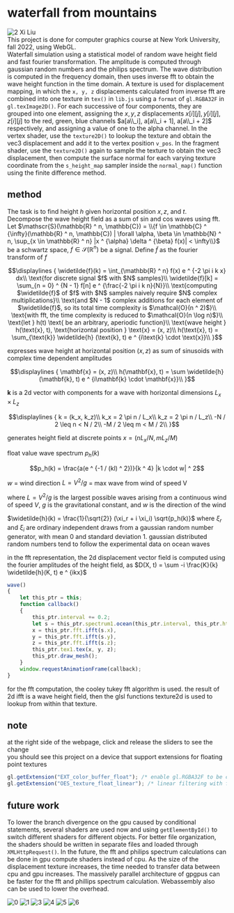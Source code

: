 # waterfall from mountains
![2](a/image/2.png)
Xi Liu<br>
This project is done for computer graphics course at New York University, fall 2022, using WebGL.<br>
Waterfall simulation using a statistical model of random wave height field and fast fourier transformation. The amplitude is computed through gaussian random numbers and the philips spectrum. The wave distribution is computed in the frequency domain, then uses inverse fft to obtain the wave height function in the time domain. A texture is used for displacement mapping, in which the ```x, y, z``` displacements calculated from inverse fft are combined into one texture in ```tex()``` in ```lib.js``` using a ```format``` of ```gl.RGBA32F``` in ```gl.texImage2D()```. For each successive of four components, they are grouped into one element, assigning the $x, y, z$ displacements $x[i][j], y[i][j], z[i][j]$ to the red, green, blue channels $a[a\\_i], a[a\\_i + 1], a[a\\_i + 2]$ respectively, and assigning a value of one to the alpha channel. In the vertex shader, use the ```texture2D()``` to lookup the texture and obtain the vec3 displacement and add it to the vertex position ```v_pos```. In the fragment shader, use the ```texture2D()``` again to sample the texture to obtain the vec3 displacement, then compute the surface normal for each varying texture coordinate from the ```s_height_map``` sampler inside the ```normal_map()``` function using the finite difference method.

## method
The task is to find height $h$ given horizontal position $x, z$, and $t$.<br>
Decompose the wave height field as a sum of sin and cos waves using fft.<br>
Let $\mathscr{S}(\mathbb{R} ^ n, \mathbb{C}) = \\{f \in \mathbb{C} ^ {\infty}(\mathbb{R} ^ n, \mathbb{C}) | \forall \alpha, \beta \in \mathbb{N} ^ n, \sup_{x \in \mathbb{R} ^ n} |x ^ {\alpha} \delta ^ {\beta} f(x)| < \infty\\}$ be a schwartz space, $f \in \mathscr{S}(\mathbb{R} ^ n)$ be a signal. Define $\widetilde f$ as the fourier transform of $f$
```math
\displaylines
{
  \widetilde{f}(k) = \int_{\mathbb{R} ^ n} f(x) e ^ {-2 \pi i k x} dx\\
  \text{for discrete signal $f$ with $N$ samples}\\
  \widetilde{f}[k] = \sum_{n = 0} ^ {N - 1} f[n] e ^ {\frac{-2 \pi i k n}{N}}\\
  \text{computing $\widetilde{f}$ of $f$ with $N$ samples naively require $N$ complex multiplications}\\
  \text{and $N - 1$ complex additions for each element of $\widetilde{f}$, so its total time complexity is $\mathcal{O}(n ^ 2)$}\\
  \text{with fft, the time complexity is reduced to $\mathcal{O}(n \log n)$}\\
  \text{let } h(t) \text{ be an arbitrary, aperiodic function}\\
  \text{wave height } h(\text{x}, t), \text{horizontal position } \text{x} = (x, z)\\
  h(\text{x}, t) = \sum_{\text{k}} \widetilde{h} (\text{k}, t) e ^ {i\text{k} \cdot \text{x}}\\
}
```

expresses wave height at horizontal position $(x, z)$ as sum of sinusoids
with complex time dependent amplitudes

```math
\displaylines
{
  \mathbf{x} = (x, z)\\
  h(\mathbf{x}, t) = \sum \widetilde{h} (\mathbf{k}, t) e ^ {i\mathbf{k} \cdot \mathbf{x}}\\
}
```

$\mathbf{k}$ is a 2d vector with components
for a wave with horizontal dimensions $L_x \times L_z$
```math
\displaylines
{
  k = (k_x, k_z)\\
  k_x = 2 \pi n / L_x\\
  k_z = 2 \pi n / L_z\\
  -N / 2 \leq n < N / 2\\
  -M / 2 \leq m < M / 2\\
}
```

generates height field at discrete points $x = (n L_x / N, m L_z / M)$

float value
wave spectrum $p_h(k)$
```math
p_h(k) = \frac{a(e ^ {-1 / (kl) ^ 2})}{k ^ 4} |k \cdot w| ^ 2
```
$w$ = wind direction
$L = V ^ 2 / g$ = max wave from wind of speed V

where $L = V ^ 2 / g$ is the largest possible waves arising
from a continuous wind of speed $V$,
$g$ is the gravitational constant, and $w$ is the direction of the wind

$\widetilde{h}(k) = \frac{1}{\sqrt{2}} (\xi_r + i \xi_i) \sqrt{p_h(k)}$
where $\xi_r$ and $\xi_i$ are ordinary independent draws from a gaussian
random number generator, with mean 0 and standard deviation 1. gaussian distributed random numbers tend to follow the experimental data on ocean waves

in the fft representation, the 2d displacement vector field is computed using the fourier amplitudes
of the height field, as
$D(X, t) = \sum -i \frac{K}{k} \widetilde{h}(K, t) e ^ {ikx}$

```javascript
wave()
{
    let this_ptr = this;
    function callback()
    {
        this_ptr.interval += 0.2;
        let s = this_ptr.spectrum1.ocean(this_ptr.interval, this_ptr.htilde0, this_ptr.htilde1),
        x = this_ptr.fft.ifft(s.x),
        y = this_ptr.fft.ifft(s.y),
        z = this_ptr.fft.ifft(s.z);
        this_ptr.tex1.tex(x, y, z);
        this_ptr.draw_mesh();
    }
    window.requestAnimationFrame(callback);
}
```

for the fft computation, the cooley tukey fft algorithm is used.
the result of 2d ifft is a wave height field, then the glsl functions texture2d is used to lookup from within that texture.

## note
at the right side of the webpage, click and release the sliders to see the change<br>
you should see this project on a device that support extensions for floating point textures
```javascript
gl.getExtension("EXT_color_buffer_float"); /* enable gl.RGBA32F to be color renderable */
gl.getExtension("OES_texture_float_linear"); /* linear filtering with float pixel textures */
```

## future work
To lower the branch divergence on the gpu caused by conditional statements, several shaders are used now and using ```getElementById()``` to switch different shaders for different objects. For better file organization, the shaders should be written in separate files and loaded through ```XMLHttpRequest()```. In the future, the fft and philips spectrum calculations can be done in gpu compute shaders instead of cpu. As the size of the displacement texture increases, the time needed to transfer data between cpu and gpu increases. The massively parallel architecture of gpgpus can be faster for the fft and phillips spectrum calculation. Webassembly also can be used to lower the overhead.

![0](a/image/0.png)
![1](a/image/1.png)
![3](a/image/3.png)
![4](a/image/4.png)
![5](a/image/5.png)
![6](a/image/6.png)
